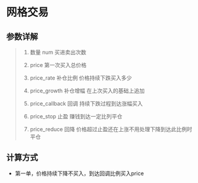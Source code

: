 # 网格交易

## 参数详解

> 1. 数量 num 买进卖出次数
>
> 2. price 第一次买入总价格
>
> 3. price_rate 补仓比例 价格持续下跌买入多少
>
> 4. price_growth 补仓增幅 在上次买入的基础上追加
>
> 5. price_callback 回调 持续下跌过程到达涨幅买入
>
> 6. price_stop 止盈 赚钱到达一定比列平仓
>
> 7. price_reduce 回降 价格超过止盈还在上涨不用处理下降到达此比例时平仓

## 计算方式

- 第一单，价格持续下降不买入，到达回调比例买入price  
